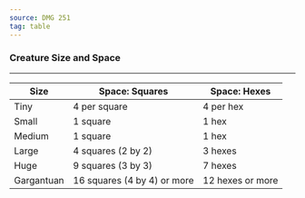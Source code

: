 ```yaml
---
source: DMG 251
tag: table
---
```


### Creature Size and Space
---
|Size|Space: Squares|Space: Hexes|
|-----|--------|-----|
|Tiny|4 per square|4 per hex|
|Small|1 square|1 hex|
|Medium|1 square|1 hex|
|Large|4 squares (2 by 2)|3 hexes|
|Huge|9 squares (3 by 3)|7 hexes|
|Gargantuan|16 squares (4 by 4) or more|12 hexes or more|
